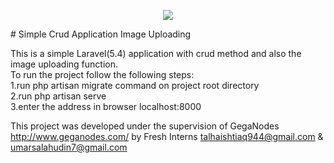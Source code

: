 <p align="center"><img src="https://laravel.com/assets/img/components/logo-laravel.svg"></p>
# Simple Crud Application Image Uploading

This is a simple Laravel(5.4) application with crud method and also the image uploading function.<br>
To run the project follow the following steps:<br>
1.run php artisan migrate command on  project root directory<br>
2.run php artisan serve <br>
3.enter the address  in browser localhost:8000<br>

This project was developed under the supervision of GegaNodes http://www.geganodes.com/  by Fresh Interns
talhaishtiaq944@gmail.com & umarsalahudin7@gmail.com






